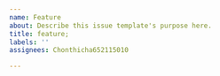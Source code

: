 ```yaml
---
name: Feature
about: Describe this issue template's purpose here.
title: feature;
labels: ''
assignees: Chonthicha652115010

---
```



